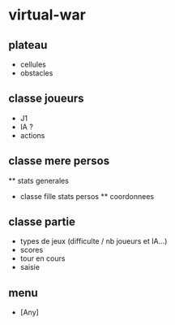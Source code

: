 # virtual-war

## plateau
 * cellules  
 * obstacles  

## classe joueurs
 * J1
 * IA ?
 * actions

## classe mere persos
 ** stats generales
 * classe fille stats persos
 ** coordonnees

## classe partie
 * types de jeux (difficulte / nb joueurs et IA...)
 * scores
 * tour en cours
 * saisie

## menu  
 * [Any]

